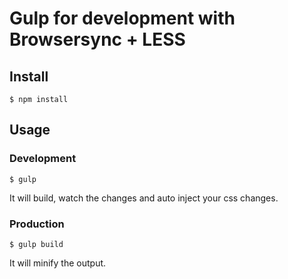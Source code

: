# Gulp for development with Browsersync + LESS

## Install
```
$ npm install
```

## Usage
### Development
```
$ gulp
```
It will build, watch the changes and auto inject your css changes.

### Production
```
$ gulp build
```
It will minify the output.